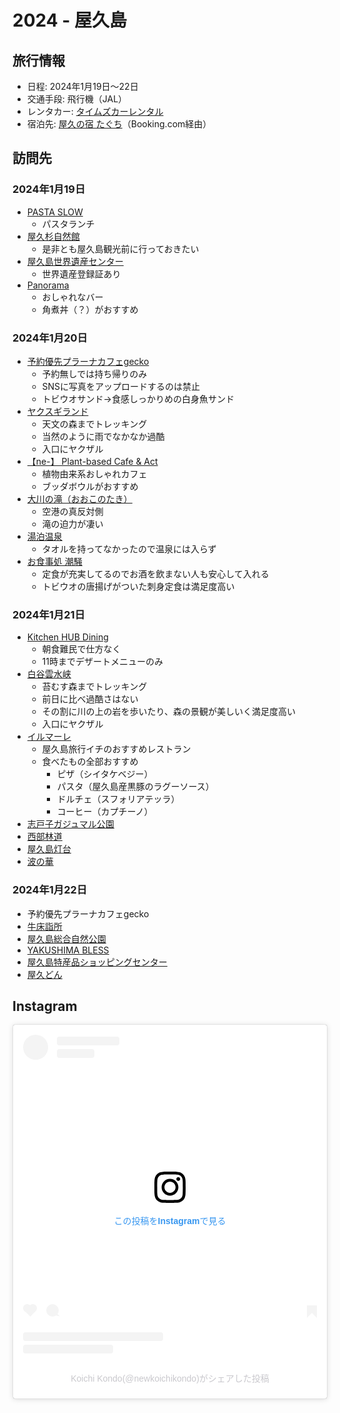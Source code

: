 # 2024 - 屋久島
## 旅行情報
- 日程: 2024年1月19日〜22日
- 交通手段: 飛行機（JAL）
- レンタカー: [タイムズカーレンタル](https://rental.timescar.jp/kagoshima/shop/4611/)
- 宿泊先: [屋久の宿 たぐち](http://yakushima-taguchi.jp/)（Booking.com経由）

## 訪問先
### 2024年1月19日
- [PASTA SLOW](https://maps.app.goo.gl/qSfAsmoSbtNahYQg9)
	- パスタランチ
- [屋久杉自然館](https://maps.app.goo.gl/HEQiztFpj8AeiXBg9)
	- 是非とも屋久島観光前に行っておきたい
- [屋久島世界遺産センター](https://maps.app.goo.gl/uP8KZWJ4QrUPq3QeA)
	- 世界遺産登録証あり
- [Panorama](https://maps.app.goo.gl/EnFr5Pr47YEpAC5o9)
	- おしゃれなバー
	- 角煮丼（？）がおすすめ
### 2024年1月20日
- [予約優先プラーナカフェgecko](https://maps.app.goo.gl/MvonEXpCthRF8uhb9)
	- 予約無しでは持ち帰りのみ
	- SNSに写真をアップロードするのは禁止
	- トビウオサンド→食感しっかりめの白身魚サンド
- [ヤクスギランド](https://maps.app.goo.gl/JXL6D186V36jLRiWA)
	- 天文の森までトレッキング
	- 当然のように雨でなかなか過酷
	- 入口にヤクザル
- [【ne-】 Plant-based Cafe & Act](https://maps.app.goo.gl/jewHgyfc7n7Spq2E6)
	- 植物由来系おしゃれカフェ
	- ブッダボウルがおすすめ
- [大川の滝（おおこのたき）](https://maps.app.goo.gl/wzDvGETS8YYYxphK6)
	- 空港の真反対側
	- 滝の迫力が凄い
- [湯泊温泉](https://maps.app.goo.gl/bPGmcdmKXHkgxdQB6)
	- タオルを持ってなかったので温泉には入らず
- [お食事処 潮騒](https://maps.app.goo.gl/zLLTJ6z6LhyZ3AyN9)
	- 定食が充実してるのでお酒を飲まない人も安心して入れる
	- トビウオの唐揚げがついた刺身定食は満足度高い
### 2024年1月21日
- [Kitchen HUB Dining](https://maps.app.goo.gl/vuoaTQvFPRt1PjCo9)
	- 朝食難民で仕方なく
	- 11時までデザートメニューのみ
- [白谷雲水峡](https://maps.app.goo.gl/R99TzGykWjA8veAA7)
	- 苔むす森までトレッキング
	- 前日に比べ過酷さはない
	- その割に川の上の岩を歩いたり、森の景観が美しいく満足度高い
	- 入口にヤクザル
- [イルマーレ](https://maps.app.goo.gl/hFZpLLpm3kVYEPxS7)
	- 屋久島旅行イチのおすすめレストラン
	- 食べたもの全部おすすめ
		- ピザ（シイタケベジー）
		- パスタ（屋久島産黒豚のラグーソース）
		- ドルチェ（スフォリアテッラ）
		- コーヒー（カプチーノ）
- [志戸子ガジュマル公園](https://maps.app.goo.gl/146ydC3zZ4vzKzVHA)
- [西部林道](https://maps.app.goo.gl/bShCJGy5m7TNrR8H6)
- [屋久島灯台](https://maps.app.goo.gl/mSd98GXbaxy81v6i9)
- [波の華](https://maps.app.goo.gl/jWTvsBTyvwuuLNEq7)
### 2024年1月22日
- 予約優先プラーナカフェgecko
- [牛床詣所](https://maps.app.goo.gl/Tk6fBpeFyTuVZVL37)
- [屋久島総合自然公園](https://maps.app.goo.gl/dfYgGjRidEwfGe7h7)
- [YAKUSHIMA BLESS](https://maps.app.goo.gl/yBNnabGYkAtJaofG8)
- [屋久島特産品ショッピングセンター](https://maps.app.goo.gl/jmaYQbBtMY1JGpwcA)
- [屋久どん](https://maps.app.goo.gl/DvX39wtqv18hPtsJ6)

## Instagram
<blockquote class="instagram-media" data-instgrm-permalink="https://www.instagram.com/p/C2ZxRWPSBvB/?utm_source=ig_embed&amp;utm_campaign=loading" data-instgrm-version="14" style=" background:#FFF; border:0; border-radius:3px; box-shadow:0 0 1px 0 rgba(0,0,0,0.5),0 1px 10px 0 rgba(0,0,0,0.15); margin: 1px; max-width:540px; min-width:326px; padding:0; width:99.375%; width:-webkit-calc(100% - 2px); width:calc(100% - 2px);"><div style="padding:16px;"> <a href="https://www.instagram.com/p/C2ZxRWPSBvB/?utm_source=ig_embed&amp;utm_campaign=loading" style=" background:#FFFFFF; line-height:0; padding:0 0; text-align:center; text-decoration:none; width:100%;" target="_blank"> <div style=" display: flex; flex-direction: row; align-items: center;"> <div style="background-color: #F4F4F4; border-radius: 50%; flex-grow: 0; height: 40px; margin-right: 14px; width: 40px;"></div> <div style="display: flex; flex-direction: column; flex-grow: 1; justify-content: center;"> <div style=" background-color: #F4F4F4; border-radius: 4px; flex-grow: 0; height: 14px; margin-bottom: 6px; width: 100px;"></div> <div style=" background-color: #F4F4F4; border-radius: 4px; flex-grow: 0; height: 14px; width: 60px;"></div></div></div><div style="padding: 19% 0;"></div> <div style="display:block; height:50px; margin:0 auto 12px; width:50px;"><svg width="50px" height="50px" viewBox="0 0 60 60" version="1.1" xmlns="https://www.w3.org/2000/svg" xmlns:xlink="https://www.w3.org/1999/xlink"><g stroke="none" stroke-width="1" fill="none" fill-rule="evenodd"><g transform="translate(-511.000000, -20.000000)" fill="#000000"><g><path d="M556.869,30.41 C554.814,30.41 553.148,32.076 553.148,34.131 C553.148,36.186 554.814,37.852 556.869,37.852 C558.924,37.852 560.59,36.186 560.59,34.131 C560.59,32.076 558.924,30.41 556.869,30.41 M541,60.657 C535.114,60.657 530.342,55.887 530.342,50 C530.342,44.114 535.114,39.342 541,39.342 C546.887,39.342 551.658,44.114 551.658,50 C551.658,55.887 546.887,60.657 541,60.657 M541,33.886 C532.1,33.886 524.886,41.1 524.886,50 C524.886,58.899 532.1,66.113 541,66.113 C549.9,66.113 557.115,58.899 557.115,50 C557.115,41.1 549.9,33.886 541,33.886 M565.378,62.101 C565.244,65.022 564.756,66.606 564.346,67.663 C563.803,69.06 563.154,70.057 562.106,71.106 C561.058,72.155 560.06,72.803 558.662,73.347 C557.607,73.757 556.021,74.244 553.102,74.378 C549.944,74.521 548.997,74.552 541,74.552 C533.003,74.552 532.056,74.521 528.898,74.378 C525.979,74.244 524.393,73.757 523.338,73.347 C521.94,72.803 520.942,72.155 519.894,71.106 C518.846,70.057 518.197,69.06 517.654,67.663 C517.244,66.606 516.755,65.022 516.623,62.101 C516.479,58.943 516.448,57.996 516.448,50 C516.448,42.003 516.479,41.056 516.623,37.899 C516.755,34.978 517.244,33.391 517.654,32.338 C518.197,30.938 518.846,29.942 519.894,28.894 C520.942,27.846 521.94,27.196 523.338,26.654 C524.393,26.244 525.979,25.756 528.898,25.623 C532.057,25.479 533.004,25.448 541,25.448 C548.997,25.448 549.943,25.479 553.102,25.623 C556.021,25.756 557.607,26.244 558.662,26.654 C560.06,27.196 561.058,27.846 562.106,28.894 C563.154,29.942 563.803,30.938 564.346,32.338 C564.756,33.391 565.244,34.978 565.378,37.899 C565.522,41.056 565.552,42.003 565.552,50 C565.552,57.996 565.522,58.943 565.378,62.101 M570.82,37.631 C570.674,34.438 570.167,32.258 569.425,30.349 C568.659,28.377 567.633,26.702 565.965,25.035 C564.297,23.368 562.623,22.342 560.652,21.575 C558.743,20.834 556.562,20.326 553.369,20.18 C550.169,20.033 549.148,20 541,20 C532.853,20 531.831,20.033 528.631,20.18 C525.438,20.326 523.257,20.834 521.349,21.575 C519.376,22.342 517.703,23.368 516.035,25.035 C514.368,26.702 513.342,28.377 512.574,30.349 C511.834,32.258 511.326,34.438 511.181,37.631 C511.035,40.831 511,41.851 511,50 C511,58.147 511.035,59.17 511.181,62.369 C511.326,65.562 511.834,67.743 512.574,69.651 C513.342,71.625 514.368,73.296 516.035,74.965 C517.703,76.634 519.376,77.658 521.349,78.425 C523.257,79.167 525.438,79.673 528.631,79.82 C531.831,79.965 532.853,80.001 541,80.001 C549.148,80.001 550.169,79.965 553.369,79.82 C556.562,79.673 558.743,79.167 560.652,78.425 C562.623,77.658 564.297,76.634 565.965,74.965 C567.633,73.296 568.659,71.625 569.425,69.651 C570.167,67.743 570.674,65.562 570.82,62.369 C570.966,59.17 571,58.147 571,50 C571,41.851 570.966,40.831 570.82,37.631"></path></g></g></g></svg></div><div style="padding-top: 8px;"> <div style=" color:#3897f0; font-family:Arial,sans-serif; font-size:14px; font-style:normal; font-weight:550; line-height:18px;">この投稿をInstagramで見る</div></div><div style="padding: 12.5% 0;"></div> <div style="display: flex; flex-direction: row; margin-bottom: 14px; align-items: center;"><div> <div style="background-color: #F4F4F4; border-radius: 50%; height: 12.5px; width: 12.5px; transform: translateX(0px) translateY(7px);"></div> <div style="background-color: #F4F4F4; height: 12.5px; transform: rotate(-45deg) translateX(3px) translateY(1px); width: 12.5px; flex-grow: 0; margin-right: 14px; margin-left: 2px;"></div> <div style="background-color: #F4F4F4; border-radius: 50%; height: 12.5px; width: 12.5px; transform: translateX(9px) translateY(-18px);"></div></div><div style="margin-left: 8px;"> <div style=" background-color: #F4F4F4; border-radius: 50%; flex-grow: 0; height: 20px; width: 20px;"></div> <div style=" width: 0; height: 0; border-top: 2px solid transparent; border-left: 6px solid #f4f4f4; border-bottom: 2px solid transparent; transform: translateX(16px) translateY(-4px) rotate(30deg)"></div></div><div style="margin-left: auto;"> <div style=" width: 0px; border-top: 8px solid #F4F4F4; border-right: 8px solid transparent; transform: translateY(16px);"></div> <div style=" background-color: #F4F4F4; flex-grow: 0; height: 12px; width: 16px; transform: translateY(-4px);"></div> <div style=" width: 0; height: 0; border-top: 8px solid #F4F4F4; border-left: 8px solid transparent; transform: translateY(-4px) translateX(8px);"></div></div></div> <div style="display: flex; flex-direction: column; flex-grow: 1; justify-content: center; margin-bottom: 24px;"> <div style=" background-color: #F4F4F4; border-radius: 4px; flex-grow: 0; height: 14px; margin-bottom: 6px; width: 224px;"></div> <div style=" background-color: #F4F4F4; border-radius: 4px; flex-grow: 0; height: 14px; width: 144px;"></div></div></a><p style=" color:#c9c8cd; font-family:Arial,sans-serif; font-size:14px; line-height:17px; margin-bottom:0; margin-top:8px; overflow:hidden; padding:8px 0 7px; text-align:center; text-overflow:ellipsis; white-space:nowrap;"><a href="https://www.instagram.com/p/C2ZxRWPSBvB/?utm_source=ig_embed&amp;utm_campaign=loading" style=" color:#c9c8cd; font-family:Arial,sans-serif; font-size:14px; font-style:normal; font-weight:normal; line-height:17px; text-decoration:none;" target="_blank">Koichi Kondo(@newkoichikondo)がシェアした投稿</a></p></div></blockquote> <script async src="//www.instagram.com/embed.js"></script>